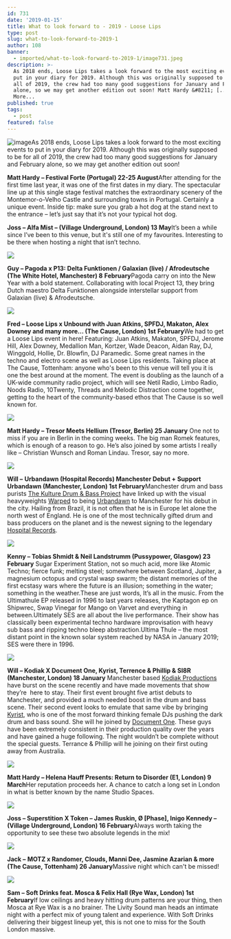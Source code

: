 ```yaml
---
id: 731
date: '2019-01-15'
title: What to look forward to - 2019 - Loose Lips
type: post
slug: what-to-look-forward-to-2019-1
author: 108
banner:
  - imported/what-to-look-forward-to-2019-1/image731.jpeg
description: >-
  As 2018 ends, Loose Lips takes a look forward to the most exciting events to
  put in your diary for 2019. Although this was originally supposed to be for
  all of 2019, the crew had too many good suggestions for January and February
  alone, so we may get another edition out soon! Matt Hardy &#8211; [...]Read
  More...
published: true
tags:
  - post
featured: false
---
```

![image](../imported/what-to-look-forward-to-2019-1/image731.jpeg)As 2018 ends, Loose Lips takes a look forward to the most exciting events to put in your diary for 2019. Although this was originally supposed to be for all of 2019, the crew had too many good suggestions for January and February alone, so we may get another edition out soon!

**Matt Hardy – Festival Forte (Portugal) 22-25 August**After attending for the first time last year, it was one of the first dates in my diary. The spectacular line up at this single stage festival matches the extraordinary scenery of the Montemor-o-Velho Castle and surrounding towns in Portugal. Certainly a unique event. Inside tip: make sure you grab a hot dog at the stand next to the entrance – let’s just say that it’s not your typical hot dog.

**Joss – Alfa Mist – (Village Underground, London) 13 May**It’s been a while since I’ve been to this venue, but it's still one of my favourites. Interesting to be there when hosting a night that isn’t techno.

![](/wp-content/uploads/live/img/wysiwyg/5c3ca3dc6910b.jpg)

**Guy – Pagoda x P13: Delta Funktionen / Galaxian (live) / Afrodeutsche (The White Hotel, Manchester) 8** **February**Pagoda carry on into the New Year with a bold statement. Collaborating with local Project 13, they bring Dutch maestro Delta Funktionen alongside interstellar support from Galaxian (live) & Afrodeutsche. 

![](/wp-content/uploads/live/img/wysiwyg/5c3ca40525a6b.png)

**Fred – Loose Lips x Unbound with Juan Atkins, SPFDJ, Makaton, Alex Downey and many more… (The Cause, London) 1st** **February**We had to get a Loose Lips event in here! Featuring: Juan Atkins, Makaton, SPFDJ, Jerome Hill, Alex Downey, Medallion Man, Kortzer, Wade Deacon, Aidan Ray, DJ, Winggold, Hollie, Dr. Blowfin, DJ Paramedic. Some great names in the techno and electro scene as well as Loose Lips residents. Taking place at The Cause, Tottenham: anyone who's been to this venue will tell you it is one the best around at the moment. The event is doubling as the launch of a UK-wide community radio project, which will see Netil Radio, Limbo Radio, Noods Radio, 10Twenty, Threads and Melodic Distraction come together, getting to the heart of the community-based ethos that The Cause is so well known for.

![](/wp-content/uploads/live/img/wysiwyg/5c3ca45cd76cc.jpg)

**Matt Hardy – Tresor Meets Hellium (Tresor, Berlin) 25 January** One not to miss if you are in Berlin in the coming weeks. The big man Romek features, which is enough of a reason to go. He’s also joined by some artists I really like – Christian Wunsch and Roman Lindau. Tresor, say no more.

![](/wp-content/uploads/live/img/wysiwyg/5c3ca471eae02.jpg)

**Will –** **Urbandawn (Hospital Records) Manchester Debut + Support Urbandawn (Manchester, London) 1st February**Manchester drum and bass purists [The Kulture Drum & Bass Project](https://www.facebook.com/kulturednbproject/?fref=gc&dti=2217562211823136&hc_location=ufi) have linked up with the visual heavyweights [Warped](https://www.facebook.com/WarpedEvents/?fref=gc&dti=2217562211823136&hc_location=ufi) to being [Urbandawn](https://www.facebook.com/Urbandawn1/?fref=gc&dti=2217562211823136&hc_location=ufi) to Manchester for his debut in the city. Hailing from Brazil, it is not often that he is in Europe let alone the north west of England. He is one of the most technically gifted drum and bass producers on the planet and is the newest signing to the legendary [Hospital Records](https://www.facebook.com/hospitalrecords/?fref=gc&dti=2217562211823136&hc_location=ufi). 

![](/wp-content/uploads/live/img/wysiwyg/5c3ca4b2d64ee.jpg)

**Kenny – Tobias Shmidt & Neil Landstrumm (Pussypower, Glasgow) 23 February** Sugar Experiment Station, not so much acid, more like Atomic Techno; fierce funk; melting steel; somewhere between Scotland, Jupiter, a magnesium octopus and crystal wasp swarm; the distant memories of the first ecstasy wars where the future is an illusion; something in the water; something in the weather.These are just words, It’s all in the music. From the Ultimathule EP released in 1996 to last years releases, the Kaptagon ep on Shipwrec, Swap Vinegar for Mango on Varvet and everything in between.Ultimately SES are all about the live performance. Their show has classically been experimental techno hardware improvisation with heavy sub bass and ripping techno bleep abstraction.Ultima Thule – the most distant point in the known solar system reached by NASA in January 2019; SES were there in 1996.

![](/wp-content/uploads/live/img/wysiwyg/5c3ca4ff76de2.jpg)

**Will – Kodiak X Document One, Kyrist, Terrence & Phillip & Sl8R (Manchester, London) 18 January** Manchester based [Kodiak Productions](https://www.facebook.com/KodiakProductionsx/?fref=gc&dti=2217562211823136&hc_location=ufi) have burst on the scene recently and have made movements that show they’re  here to stay. Their first event brought five artist debuts to Manchester, and provided a much needed boost in the drum and bass scene. Their second event looks to emulate that same vibe by bringing [Kyrist](https://www.facebook.com/Kyriiist/?fref=gc&dti=2217562211823136&hc_location=ufi), who is one of the most forward thinking female DJs pushing the dark drum and bass sound. She will he joined by [Document One](https://www.facebook.com/DocumentOne/?fref=gc&dti=2217562211823136&hc_location=ufi). These guys have been extremely consistent in their production quality over the years and have gained a huge following. The night wouldn’t be complete without the special guests. Terrance & Phillip will he joining on their first outing away from Australia. 

![](/wp-content/uploads/live/img/wysiwyg/5c3ca520614cb.jpg)

**Matt Hardy – Helena Hauff Presents: Return to Disorder (E1, London) 9 March**Her reputation proceeds her. A chance to catch a long set in London in what is better known by the name Studio Spaces.

![](/wp-content/uploads/live/img/wysiwyg/5c3ca53e83729.jpg)

**Joss – Superstition X Token – James Ruskin, Ø \[Phase\], Inigo Kennedy – (Village Underground, London) 16 February**Always worth taking the opportunity to see these two absolute legends in the mix! 

![](/wp-content/uploads/live/img/wysiwyg/5c3ca5c63463b.jpg)

**Jack –** **MOTZ x Randomer, Clouds, Manni Dee, Jasmine Azarian & more (The Cause, Tottenham) 26 January**Massive night which can't be missed!

![](/wp-content/uploads/live/img/wysiwyg/5c3ca5ed4e798.jpg)

**Sam – Soft Drinks feat. Mosca & Felix Hall (Rye Wax, London) 1st February**If low ceilings and heavy hitting drum patterns are your thing, then Mosca at Rye Wax is a no brainer. The Livity Sound man heads an intimate night with a perfect mix of young talent and experience. With Soft Drinks delivering their biggest lineup yet, this is not one to miss for the South London massive.